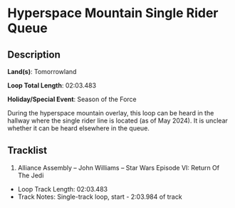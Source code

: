 # Hyperspace Mountain Single Rider Queue

## Description

**Land(s)**: Tomorrowland

**Loop Total Length**: 02:03.483

**Holiday/Special Event**: Season of the Force

During the hyperspace mountain overlay, this loop can be heard in the hallway where the single rider line is located (as of May 2024). It is unclear whether it can be heard elsewhere in the queue.

## Tracklist

1. Alliance Assembly – John Williams – Star Wars Episode VI: Return Of The Jedi
- Loop Track Length: 02:03.483
- Track Notes: Single-track loop, start - 2:03.984 of track
